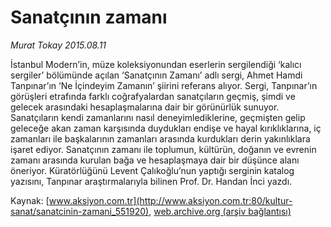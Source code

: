 # Sanatçının zamanı

*Murat Tokay 2015.08.11*

<div class="pNewsDetailMainContent" itemprop="articleBody">
 <p>
  İstanbul Modern’in, müze koleksiyonundan eserlerin sergilendiği ‘kalıcı sergiler’ bölümünde açılan ‘Sanatçının Zamanı’ adlı sergi, Ahmet Hamdi Tanpınar’ın ‘Ne İçindeyim Zamanın’ şiirini referans alıyor. Sergi, Tanpınar’ın görüşleri etrafında farklı coğrafyalardan sanatçıların geçmiş, şimdi ve gelecek arasındaki hesaplaşmalarına dair bir görünürlük sunuyor. Sanatçıların kendi zamanlarını nasıl deneyimlediklerine, geçmişten gelip geleceğe akan zaman karşısında duydukları endişe ve hayal kırıklıklarına, iç zamanları ile başkalarının zamanları arasında kurdukları derin yakınlıklara işaret ediyor. Sanatçının zamanı ile toplumun, kültürün, doğanın ve evrenin zamanı arasında kurulan bağa ve hesaplaşmaya dair bir düşünce alanı öneriyor. Küratörlüğünü Levent Çalıkoğlu’nun yaptığı serginin katalog yazısını, Tanpınar araştırmalarıyla bilinen Prof. Dr. Handan İnci yazdı.
 </p>
</div>


Kaynak: [www.aksiyon.com.tr](http://www.aksiyon.com.tr:80/kultur-sanat/sanatcinin-zamani_551920), [web.archive.org (arşiv bağlantısı)](http://web.archive.org/web/20150902232905/http://www.aksiyon.com.tr:80/kultur-sanat/sanatcinin-zamani_551920)

